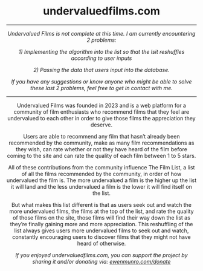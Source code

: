 <h1 align="center">undervaluedfilms.com</h1>

---

<p align="center"><i>Undervalued Films is not complete at this time. I am currently encountering 2 problems:</i></p>

<p align="center"><i>1) Implementing the algorithm into the list so that the lsit reshuffles according to user inputs</i></p>

<p align="center"><i>2) Passing the data that users input into the database.</i></p>

<p align="center"><i>If you have any suggestions or know anyone who might be able to solve these last 2 problems, feel free to get in contact with me.</i></p>

---

<p align="center">Undervalued Films was founded in 2023 and is a web platform for a community of film enthusiasts who recommend films that they feel are undervalued to each other in order to give those films the appreciation they deserve.</p>

<p align="center">Users are able to recommend any film that hasn’t already been recommended by the community, make as many film recommendations as they wish, can rate whether or not they have heard of the film before coming to the site and can rate the quality of each film between 1 to 5 stars.</p>

<p align="center">All of these contributions from the community influence The Film List, a list of all the films recommended by the community, in order of how undervalued the film is. The more undervalued a film is the higher up the list it will land and the less undervalued a film is the lower it will find itself on the list.</p>

<p align="center">But what makes this list different is that as users seek out and watch the more undervalued films, the films at the top of the list, and rate the quality of those films on the site, those films will find their way down the list as they’re finally gaining more and more appreciation. This reshuffling of the list always gives users more undervalued films to seek out and watch, constantly encouraging users to discover films that they might not have heard of otherwise.</p>

<p align="center"><i>If you enjoyed undervaluedfilms.com, you can support the project by sharing it and/or donating via: <a href="https://ewenmunro.com/donate">ewenmunro.com/donate<a></i></p>
